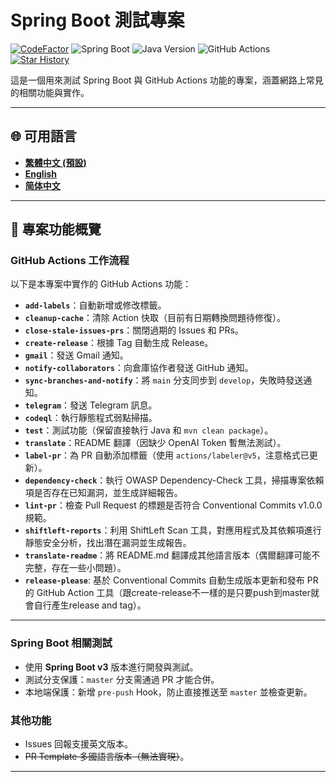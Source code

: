 # Spring Boot 測試專案

[![CodeFactor](https://www.codefactor.io/repository/github/vancetang/demo/badge)](https://www.codefactor.io/repository/github/vancetang/demo) ![Spring Boot](https://img.shields.io/badge/dynamic/xml?url=https://raw.githubusercontent.com/vancetang/demo/master/pom.xml&query=//*[local-name()='parent']/*[local-name()='version']&label=Spring%20Boot&color=brightgreen) ![Java Version](https://img.shields.io/badge/dynamic/xml?url=https://raw.githubusercontent.com/vancetang/demo/master/pom.xml&query=//*[local-name()='properties']/*[local-name()='java.version']&label=Java&color=ED8B00&logo=openjdk&logoColor=white) ![GitHub Actions](https://img.shields.io/badge/GitHub%20Actions-Enabled-blue) [![Star History](https://img.shields.io/badge/Star%20History-Chart-orange)](https://star-history.com/#vancetang/demo&Date)

這是一個用來測試 Spring Boot 與 GitHub Actions 功能的專案，涵蓋網路上常見的相關功能與實作。

---

## 🌐 可用語言
- **[繁體中文 (預設)](README.md)**  
- **[English](README.en.md)**  
- **[简体中文](README.zh-CN.md)**  

---

## 🚀 專案功能概覽

### GitHub Actions 工作流程
以下是本專案中實作的 GitHub Actions 功能：
- **`add-labels`**：自動新增或修改標籤。
- **`cleanup-cache`**：清除 Action 快取（目前有日期轉換問題待修復）。
- **`close-stale-issues-prs`**：關閉過期的 Issues 和 PRs。
- **`create-release`**：根據 Tag 自動生成 Release。
- **`gmail`**：發送 Gmail 通知。
- **`notify-collaborators`**：向倉庫協作者發送 GitHub 通知。
- **`sync-branches-and-notify`**：將 `main` 分支同步到 `develop`，失敗時發送通知。
- **`telegram`**：發送 Telegram 訊息。
- **`codeql`**：執行靜態程式弱點掃描。
- **`test`**：測試功能（保留直接執行 Java 和 `mvn clean package`）。
- **`translate`**：README 翻譯（因缺少 OpenAI Token 暫無法測試）。
- **`label-pr`**：為 PR 自動添加標籤（使用 `actions/labeler@v5`，注意格式已更新）。
- **`dependency-check`**：執行 OWASP Dependency-Check 工具，掃描專案依賴項是否存在已知漏洞，並生成詳細報告。
- **`lint-pr`**：檢查 Pull Request 的標題是否符合 Conventional Commits v1.0.0 規範。
- **`shiftleft-reports`**：利用 ShiftLeft Scan 工具，對應用程式及其依賴項進行靜態安全分析，找出潛在漏洞並生成報告。
- **`translate-readme`**：將 README.md 翻譯成其他語言版本（偶爾翻譯可能不完整，存在一些小問題）。
- **`release-please`**: 基於 Conventional Commits 自動生成版本更新和發布 PR 的 GitHub Action 工具（跟create-release不一樣的是只要push到master就會自行產生release and tag）。


---


### Spring Boot 相關測試
- 使用 **Spring Boot v3** 版本進行開發與測試。
- 測試分支保護：`master` 分支需通過 PR 才能合併。
- 本地端保護：新增 `pre-push` Hook，防止直接推送至 `master` 並檢查更新。

### 其他功能
- Issues 回報支援英文版本。
- ~~PR Template 多國語言版本（無法實現）~~。

---
